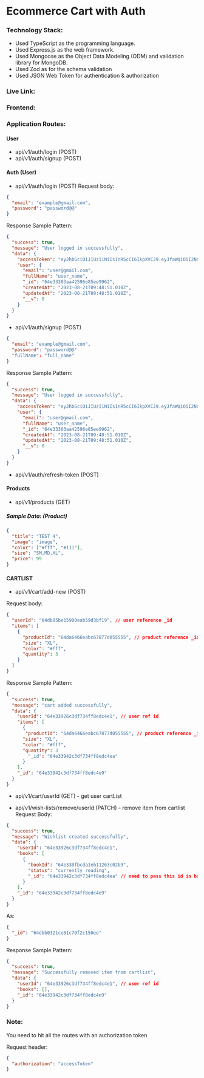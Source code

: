 # Ecommerce Cart with Auth

### Technology Stack:

- Used TypeScript as the programming language.
- Used Express.js as the web framework.
- Used Mongoose as the Object Data Modeling (ODM) and validation library for MongoDB.
- Used Zod as for the schema validation
- Used JSON Web Token for authentication & authorization

### Live Link:

### Frontend:

### Application Routes:

#### User

- api/v1/auth/login (POST)
- api/v1/auth/signup (POST)

#### Auth (User)

- api/v1/auth/login (POST)
  Request body:

```json
{
  "email": "example@gmail.com",
  "password": "password@@"
}
```

Response Sample Pattern:

```json
{
  "success": true,
  "message": "User logged in successfully",
  "data": {
    "accessToken": "eyJhbGciOiJIUzI1NiIsInR5cCI6IkpXVCJ9.eyJfaWQiOiI2NGUzMzMwM2FhNDI1OTZlODVlZTk5NjIiLCJlbWFpbCI6InR1c2hhcmVlQGdtYWlsLmNvbSIsImlhdCI6MTY5MjYxMTMzMSwiZXhwIjoxNjkyNjk3NzMxfQ.SgbnKgJygB4x6-r_sc6br506a27FQSPY6br6XAXheaM",
    "user": {
      "email": "user@gmail.com",
      "fullName": "user_name",
      "_id": "64e33303aa42596e85ee9962",
      "createdAt": "2023-08-21T09:48:51.010Z",
      "updatedAt": "2023-08-21T09:48:51.010Z",
      "__v": 0
    }
  }
}
```

- api/v1/auth/signup (POST)

```json
{
  "email": "example@gmail.com",
  "password": "password@@"
  "fullName": "full_name"
}
```

Response Sample Pattern:

```json
{
  "success": true,
  "message": "User logged in successfully",
  "data": {
    "accessToken": "eyJhbGciOiJIUzI1NiIsInR5cCI6IkpXVCJ9.eyJfaWQiOiI2NGUzMzMwM2FhNDI1OTZlODVlZTk5NjIiLCJlbWFpbCI6InR1c2hhcmVlQGdtYWlsLmNvbSIsImlhdCI6MTY5MjYxMTMzMSwiZXhwIjoxNjkyNjk3NzMxfQ.SgbnKgJygB4x6-r_sc6br506a27FQSPY6br6XAXheaM",
    "user": {
      "email": "user@gmail.com",
      "fullName": "user_name",
      "_id": "64e33303aa42596e85ee9962",
      "createdAt": "2023-08-21T09:48:51.010Z",
      "updatedAt": "2023-08-21T09:48:51.010Z",
      "__v": 0
    }
  }
}
```

- api/v1/auth/refresh-token (POST)

#### Products

- api/v1/products (GET)

##### Sample Data: (Product)

```json
{
  "title": "TEST 4",
  "image": "image",
  "color": ["#fff", "#111"],
  "size": "SM,MD,XL",
  "price": 99
}
```

#### CARTLIST

- api/v1/cart/add-new (POST)

Request body:

```json
{
  "userId": "64db85be15900eab59d3bf19", // user reference _id
  "items": [
    {
      "productId": "64da6466eabc67877d055555", // product reference _id
      "size": "XL",
      "color": "#fff",
      "quantity": 3
    }
  ]
}
```

Response Sample Pattern:

```json
{
  "success": true,
  "message": "cart added successfully",
  "data": {
    "userId": "64e33926c3df734ff8edc4e1", // user ref id
    "items": [
      {
       "productId": "64da6466eabc67877d055555", // product reference _id
      "size": "XL",
      "color": "#fff",
      "quantity": 3
        "_id": "64e33942c3df734ff8edc4ea"
      }
    ],
    "_id": "64e33942c3df734ff8edc4e9"
  }
}
```

- api/v1/cart/userId (GET) - get user cartList

- api/v1/wish-lists/remove/userId (PATCH) - remove item from cartlist
  Request Body:

```json
{
  "success": true,
  "message": "Wishlist created successfully",
  "data": {
    "userId": "64e33926c3df734ff8edc4e1",
    "books": [
      {
        "bookId": "64e338fbcda1eb11263c02b9",
        "status": "currently reading",
        "_id": "64e33942c3df734ff8edc4ea" // need to pass this id in body
      }
    ],
    "_id": "64e33942c3df734ff8edc4e9"
  }
}
```

As:

```json
{
  "_id": "64dbb0321ce81c70f2c150ee"
}
```

Response Sample Pattern:

```json
{
  "success": true,
  "message": "Successfully removed item from cartlist",
  "data": {
    "userId": "64e33926c3df734ff8edc4e1", // user ref id
    "books": [],
    "_id": "64e33942c3df734ff8edc4e9"
  }
}
```

### Note:

You need to hit all the routes with an authorization token

Request header:

```json
{
  "authorization": "accessToken"
}
```
